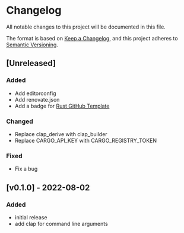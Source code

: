 # Changelog
All notable changes to this project will be documented in this file.

The format is based on [Keep a Changelog](https://keepachangelog.com/en/1.1.0/),
and this project adheres to [Semantic Versioning](https://semver.org/spec/v2.0.0.html).

## [Unreleased]

### Added
- Add editorconfig
- Add renovate.json
- Add a badge for [Rust GitHub Template](https://rust-github.github.io/)

### Changed
- Replace clap_derive with clap_builder
- Replace CARGO_API_KEY with CARGO_REGISTRY_TOKEN

### Fixed
- Fix a bug

## [v0.1.0] - 2022-08-02

### Added
- initial release
- add clap for command line arguments
